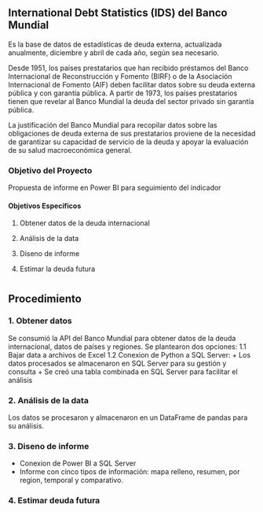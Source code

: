 ## International Debt Statistics (IDS) del Banco Mundial

Es la base de datos de estadísticas de deuda externa, actualizada anualmente, diciembre y abril de cada año, según sea necesario. 

Desde 1951, los países prestatarios que han recibido préstamos del Banco Internacional de Reconstrucción y Fomento (BIRF) o de la Asociación Internacional de Fomento (AIF) deben facilitar datos sobre su deuda externa pública y con garantía pública. A partir de 1973, los países prestatarios tienen que revelar al Banco Mundial la deuda del sector privado sin garantía pública. 

La justificación del Banco Mundial para recopilar datos sobre las obligaciones de deuda externa de sus prestatarios proviene de la necesidad de garantizar su capacidad de servicio de la deuda y apoyar la evaluación de su salud macroeconómica general. 

### Objetivo del Proyecto

Propuesta de informe en Power BI para seguimiento del indicador

#### Objetivos Específicos 

1. Obtener datos de la deuda internacional

2. Análisis de la data 

3. Diseno de informe
 
4. Estimar la deuda futura

# 

## Procedimiento

### 1. Obtener datos 
Se consumió la API del Banco Mundial para obtener datos de la deuda internacional, datos de países y regiones. Se plantearon dos opciones:
1.1 Bajar data a archivos de Excel
1.2 Conexion de Python a SQL Server:
     + Los datos procesados se almacenaron en SQL Server para su gestión y consulta
     + Se creó una tabla combinada en SQL Server para facilitar el análisis

###  2. Análisis de la data 
Los datos se procesaron y almacenaron en un DataFrame de pandas para su análisis.

### 3. Diseno de informe
+ Conexion de Power BI a SQL Server
+ Informe con cinco tipos de información: mapa relleno, resumen, por region, temporal y comparativo.    

### 4. Estimar deuda futura

